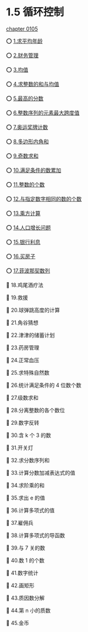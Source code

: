 # 1.5 循环控制

[chapter 0105](http://noi.openjudge.cn/ch0105/)

⭕ [1.求平均年龄](./average_age.cpp)

⭕ [2.财务管理](./average_balance.cpp)

⭕ [3.均值](./average_value.cpp)

⭕ [4.求整数的和与均值](./sum_and_average.cpp)

⭕ [5.最高的分数](./highest_score.cpp)

⭕ [6.整数序列的元素最大跨度值](./maximum_interval.cpp)

⭕ [7.奥运奖牌计数](./medal_count.cpp)

⭕ [8.多边形内角和](./polygon.cpp)

⭕ [9.奇数求和](./odd_sum.cpp)

⭕ [10.满足条件的数累加](./conditional_sum.cpp)

⭕ [11.整数的个数](./integer_count.cpp)

⭕ [12.与指定数字相同的数的个数](./same_integer_count.cpp)

⭕ [13.乘方计算](./power.cpp)

⭕ [14.人口增长问题](./population.cpp)

⭕ [15.银行利息](./interest.cpp)

⭕ [16.买房子](./buy_a_house.cpp)

⭕ [17.菲波那契数列](./fibonacci.cpp)

🚫 18.鸡尾酒疗法

🚫 19.救援

🚫 20.球弹跳高度的计算

🚫 21.角谷猜想

🚫 22.津津的储蓄计划

🚫 23.药房管理

🚫 24.正常血压

🚫 25.求特殊自然数

🚫 26.统计满足条件的 4 位数个数

🚫 27.级数求和

🚫 28.分离整数的各个数位

🚫 29.数字反转

🚫 30.含 k 个 3 的数

🚫 31.开关灯

🚫 32.求分数序列和

🚫 33.计算分数加减表达式的值

🚫 34.求阶乘的和

🚫 35.求出 e 的值

🚫 36.计算多项式的值

🚫 37.雇佣兵

🚫 38.计算多项式的导函数

🚫 39.与 7 关的数

🚫 40.数 1 的个数

🚫 41.数字统计

🚫 42.画矩形

🚫 43.质因数分解

🚫 44.第 n 小的质数

🚫 45.金币
